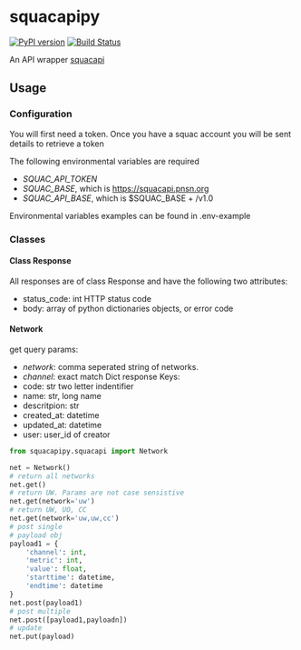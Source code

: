 # squacapipy
[![PyPI version](https://badge.fury.io/py/squacapipy.svg)](https://badge.fury.io/py/squqcapipy)
[![Build Status](https://travis-ci.com/travis-ci/travis-web.svg?branch=master)](https://travis-ci.com/travis-ci/travis-web)

An API wrapper [squacapi](https://github.com/pnsn/squacapi)

## Usage
### Configuration
You will first need a token. Once you have a squac account you will be sent
details to retrieve a token

The following environmental variables are required
* *SQUAC_API_TOKEN*
* *SQUAC_BASE*, which is https://squacapi.pnsn.org
* *SQUAC_API_BASE*, which is $SQUAC_BASE + /v1.0

Environmental variables examples can be found in .env-example

### Classes
#### Class Response
All responses are of class Response and have the following two attributes:
* status_code: int HTTP status code
* body: array of python dictionaries objects, or error code

#### Network
get query params:
* *network*: comma seperated string of networks. 
* *channel*: exact match
Dict response Keys:
* code: str two letter indentifier
* name: str, long name
* descritpion: str
* created_at: datetime
* updated_at: datetime
* user: user_id of creator


```python
from squacapipy.squacapi import Network

net = Network()
# return all networks
net.get()
# return UW. Params are not case sensistive
net.get(network='uw')
# return UW, UO, CC
net.get(network='uw,uw,cc')
# post single
# payload obj
payload1 = {   
    'channel': int,
    'metric': int,
    'value': float,
    'starttime': datetime,
    'endtime': datetime 
}
net.post(payload1)
# post multiple
net.post([payload1,payloadn])
# update
net.put(payload)
```


